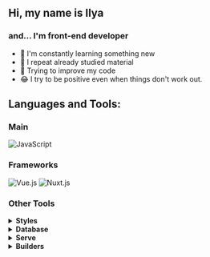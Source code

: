 ## Hi, my name is Ilya

### and... I'm front-end developer

- 📖 I'm constantly learning something new
- 🤔 I repeat already studied material
- 🔧 Trying to improve my code
- 😂 I try to be positive even when things don't work out.

## Languages and Tools:

### Main

![JavaScript](https://img.shields.io/badge/-JavaScript-1e272e?style=for-the-badge&logo=JavaScript)

### Frameworks

![Vue.js](https://img.shields.io/badge/-Vue.js-1e272e?style=for-the-badge&logo=vuedotjs) ![Nuxt.js](https://img.shields.io/badge/-Nuxt.js-1e272e?style=for-the-badge&logo=nuxtdotjs)


### Other Tools
<details>
<summary><b>Styles</b></summary>

![Stylus](https://img.shields.io/badge/-Stylus-1e272e?style=for-the-badge&logo=Stylus)
![CSS](https://img.shields.io/badge/-CSS-1e272e?style=for-the-badge&logo=css3&logoColor=1572B6) 
![Tailwind](https://img.shields.io/badge/-TailwindCSS-1e272e?style=for-the-badge&logo=tailwindcss)
![SASS](https://img.shields.io/badge/-SASS-1e272e?style=for-the-badge&logo=sass)
</details>
<details>
<summary><b>Database</b></summary>

![SQL](https://img.shields.io/badge/-SQL-1e272e?style=for-the-badge&logo=mysql)
![MongoDB](https://img.shields.io/badge/-MongoDB-1e272e?style=for-the-badge&logo=mongodb)
![Supabase](https://img.shields.io/badge/-Supabase-1e272e?style=for-the-badge&logo=supabase)
![Strapi](https://img.shields.io/badge/-Strapi-1e272e?style=for-the-badge&logo=strapi)
</details>
<details>
<summary><b>Serve</b></summary>

![Node.js](https://img.shields.io/badge/-Node.js-1e272e?style=for-the-badge&logo=nodedotjs)
![Express](https://img.shields.io/badge/-Express-1e272e?style=for-the-badge&logo=express)
</details>
<details>
<summary><b>Builders</b></summary>

![Webpack](https://img.shields.io/badge/-Webpack-1e272e?style=for-the-badge&logo=webpack)
![Vite](https://img.shields.io/badge/-Vite-1e272e?style=for-the-badge&logo=vite)
![Storybook](https://img.shields.io/badge/-Storybook-1e272e?style=for-the-badge&logo=storybook)
</details>
